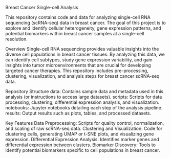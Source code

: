Breast Cancer Single-cell Analysis

This repository contains code and data for analyzing single-cell RNA sequencing (scRNA-seq) data in breast cancer. The goal of this project is to explore and identify cellular heterogeneity, gene expression patterns, and potential biomarkers within breast cancer samples at a single-cell resolution.

Overview
Single-cell RNA sequencing provides valuable insights into the diverse cell populations in breast cancer tissues. By analyzing this data, we can identify cell subtypes, study gene expression variability, and gain insights into tumor microenvironments that are crucial for developing targeted cancer therapies. This repository includes pre-processing, clustering, visualization, and analysis steps for breast cancer scRNA-seq data.

Repository Structure
data: Contains sample data and metadata used in this analysis (or instructions to access large datasets).
scripts: Scripts for data processing, clustering, differential expression analysis, and visualization.
notebooks: Jupyter notebooks detailing each step of the analysis pipeline.
results: Output results such as plots, tables, and processed datasets.

Key Features
Data Preprocessing: Scripts for quality control, normalization, and scaling of raw scRNA-seq data.
Clustering and Visualization: Code for clustering cells, generating UMAP or t-SNE plots, and visualizing gene expression.
Differential Expression Analysis: Identifies marker genes and differential expression between clusters.
Biomarker Discovery: Tools to identify potential biomarkers specific to cell populations in breast cancer.
